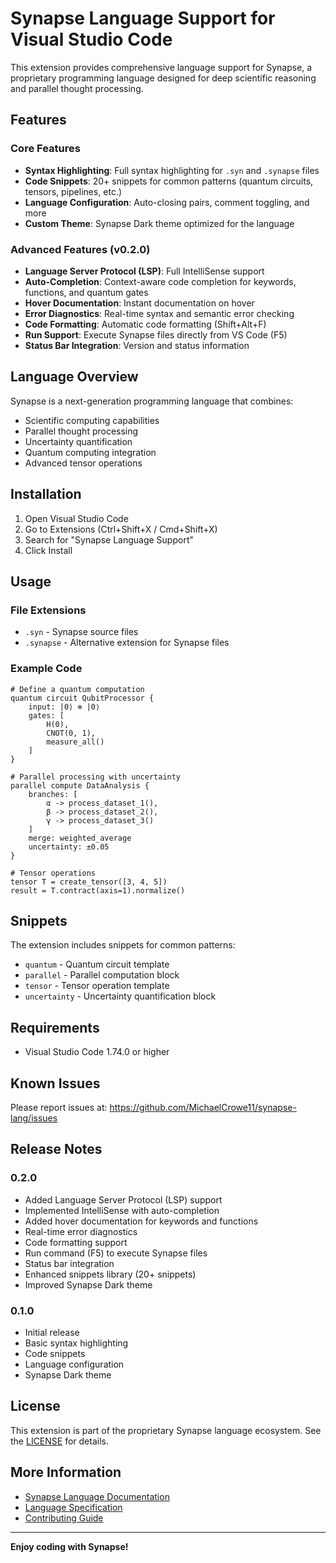 # Synapse Language Support for Visual Studio Code

This extension provides comprehensive language support for Synapse, a proprietary programming language designed for deep scientific reasoning and parallel thought processing.

## Features

### Core Features
- **Syntax Highlighting**: Full syntax highlighting for `.syn` and `.synapse` files
- **Code Snippets**: 20+ snippets for common patterns (quantum circuits, tensors, pipelines, etc.)
- **Language Configuration**: Auto-closing pairs, comment toggling, and more
- **Custom Theme**: Synapse Dark theme optimized for the language

### Advanced Features (v0.2.0)
- **Language Server Protocol (LSP)**: Full IntelliSense support
- **Auto-Completion**: Context-aware code completion for keywords, functions, and quantum gates
- **Hover Documentation**: Instant documentation on hover
- **Error Diagnostics**: Real-time syntax and semantic error checking
- **Code Formatting**: Automatic code formatting (Shift+Alt+F)
- **Run Support**: Execute Synapse files directly from VS Code (F5)
- **Status Bar Integration**: Version and status information

## Language Overview

Synapse is a next-generation programming language that combines:
- Scientific computing capabilities
- Parallel thought processing
- Uncertainty quantification
- Quantum computing integration
- Advanced tensor operations

## Installation

1. Open Visual Studio Code
2. Go to Extensions (Ctrl+Shift+X / Cmd+Shift+X)
3. Search for "Synapse Language Support"
4. Click Install

## Usage

### File Extensions
- `.syn` - Synapse source files
- `.synapse` - Alternative extension for Synapse files

### Example Code

```synapse
# Define a quantum computation
quantum circuit QubitProcessor {
    input: |0⟩ ⊗ |0⟩
    gates: [
        H(0),
        CNOT(0, 1),
        measure_all()
    ]
}

# Parallel processing with uncertainty
parallel compute DataAnalysis {
    branches: [
        α -> process_dataset_1(),
        β -> process_dataset_2(),
        γ -> process_dataset_3()
    ]
    merge: weighted_average
    uncertainty: ±0.05
}

# Tensor operations
tensor T = create_tensor([3, 4, 5])
result = T.contract(axis=1).normalize()
```

## Snippets

The extension includes snippets for common patterns:
- `quantum` - Quantum circuit template
- `parallel` - Parallel computation block
- `tensor` - Tensor operation template
- `uncertainty` - Uncertainty quantification block

## Requirements

- Visual Studio Code 1.74.0 or higher

## Known Issues

Please report issues at: https://github.com/MichaelCrowe11/synapse-lang/issues

## Release Notes

### 0.2.0
- Added Language Server Protocol (LSP) support
- Implemented IntelliSense with auto-completion
- Added hover documentation for keywords and functions
- Real-time error diagnostics
- Code formatting support
- Run command (F5) to execute Synapse files
- Status bar integration
- Enhanced snippets library (20+ snippets)
- Improved Synapse Dark theme

### 0.1.0
- Initial release
- Basic syntax highlighting
- Code snippets
- Language configuration
- Synapse Dark theme

## License

This extension is part of the proprietary Synapse language ecosystem. See the [LICENSE](https://github.com/MichaelCrowe11/synapse-lang/blob/main/LICENSE-DUAL.md) for details.

## More Information

- [Synapse Language Documentation](https://github.com/MichaelCrowe11/synapse-lang)
- [Language Specification](https://github.com/MichaelCrowe11/synapse-lang/blob/main/LANGUAGE_SPEC.md)
- [Contributing Guide](https://github.com/MichaelCrowe11/synapse-lang/blob/main/CONTRIBUTING.md)

---

**Enjoy coding with Synapse!**
